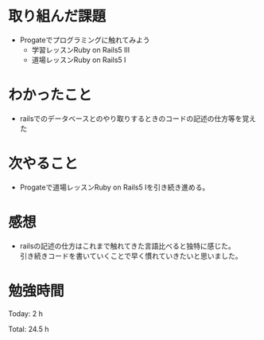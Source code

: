 # 取り組んだ課題
- Progateでプログラミングに触れてみよう
  - 学習レッスンRuby on Rails5 Ⅲ
  - 道場レッスンRuby on Rails5 I

# わかったこと
- railsでのデータベースとのやり取りするときのコードの記述の仕方等を覚えた

# 次やること
- Progateで道場レッスンRuby on Rails5 Iを引き続き進める。

# 感想
- railsの記述の仕方はこれまで触れてきた言語比べると独特に感じた。  
引き続きコードを書いていくことで早く慣れていきたいと思いました。

# 勉強時間
Today: 2 h

Total: 24.5 h
